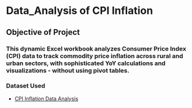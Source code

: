 # Data_Analysis of CPI Inflation
## Objective of Project
### This dynamic Excel workbook analyzes Consumer Price Index (CPI) data to track commodity price inflation across rural and urban sectors, with sophisticated YoY calculations and visualizations - without using pivot tables.
### Dataset Used
- <a href="https://github.com/Lakshmiart/Excel_Project/blob/main/CPI%20Inflation%20raw_dataset.csv"> CPI Inflation Data Analysis


